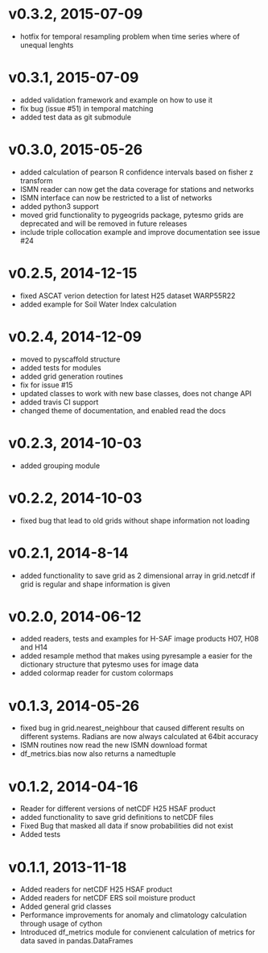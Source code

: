 # v0.3.2, 2015-07-09
* hotfix for temporal resampling problem when time series where of unequal lenghts

# v0.3.1, 2015-07-09
* added validation framework and example on how to use it
* fix bug (issue #51) in temporal matching
* added test data as git submodule

# v0.3.0, 2015-05-26
* added calculation of pearson R confidence intervals based on fisher z transform
* ISMN reader can now get the data coverage for stations and networks
* ISMN interface can now be restricted to a list of networks
* added python3 support
* moved grid functionality to pygeogrids package, pytesmo grids are deprecated
  and will be removed in future releases
* include triple collocation example and improve documentation see issue #24

# v0.2.5, 2014-12-15
* fixed ASCAT verion detection for latest H25 dataset WARP55R22
* added example for Soil Water Index calculation

# v0.2.4, 2014-12-09
* moved to pyscaffold structure
* added tests for modules
* added grid generation routines
* fix for issue #15
* updated classes to work with new base classes, does not change API
* added travis CI support
* changed theme of documentation, and enabled read the docs

# v0.2.3, 2014-10-03
* added grouping module

# v0.2.2, 2014-10-03
* fixed bug that lead to old grids without shape information not loading

# v0.2.1, 2014-8-14
* added functionality to save grid as 2 dimensional array in grid.netcdf if
  grid is regular and shape information is given

# v0.2.0, 2014-06-12
* added readers, tests and examples for H-SAF image products H07, H08 and H14
* added resample method that makes using pyresample a easier for the dictionary structure that
  pytesmo uses for image data
* added colormap reader for custom colormaps

# v0.1.3, 2014-05-26
* fixed bug in grid.nearest_neighbour that caused different results on
  different systems. Radians are now always calculated at 64bit accuracy
* ISMN routines now read the new ISMN download format
* df_metrics.bias now also returns a namedtuple

# v0.1.2, 2014-04-16
* Reader for different versions of netCDF H25 HSAF product
* added functionality to save grid definitions to netCDF files
* Fixed Bug that masked all data if snow probabilities did not exist
* Added tests

# v0.1.1, 2013-11-18
* Added readers for netCDF H25 HSAF product
* Added readers for netCDF ERS soil moisture product
* Added general grid classes
* Performance improvements for anomaly and climatology calculation through usage of cython
* Introduced df_metrics module for convienent calculation of metrics for data saved in pandas.DataFrames
